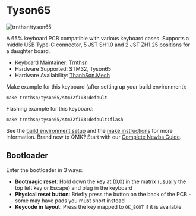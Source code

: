 # Tyson65

![trnthsn/tyson65](https://live.staticflickr.com/65535/54831930681_bf79fb1761_c.jpg)

A 65% keyboard PCB compatible with various keyboard cases. Supports a middle USB Type-C connector, 5 JST SH1.0 and 2 JST ZH1.25 positions for a daughter board.

* Keyboard Maintainer: [Trnthsn](https://github.com/trnthsn)
* Hardware Supported: STM32, Tyson65
* Hardware Availability: [ThanhSon.Mech](https://www.facebook.com/ThanhSon.mech)

Make example for this keyboard (after setting up your build environment):

    make trnthsn/tyson65/stm32f103:default

Flashing example for this keyboard:

    make trnthsn/tyson65/stm32f103:default:flash


See the [build environment setup](https://docs.qmk.fm/#/getting_started_build_tools) and the [make instructions](https://docs.qmk.fm/#/getting_started_make_guide) for more information. Brand new to QMK? Start with our [Complete Newbs Guide](https://docs.qmk.fm/#/newbs).

## Bootloader

Enter the bootloader in 3 ways:

* **Bootmagic reset**: Hold down the key at (0,0) in the matrix (usually the top left key or Escape) and plug in the keyboard
* **Physical reset button**: Briefly press the button on the back of the PCB - some may have pads you must short instead
* **Keycode in layout**: Press the key mapped to `QK_BOOT` if it is available
